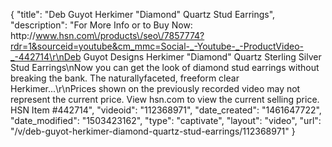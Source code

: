 {
    "title": "Deb Guyot Herkimer \"Diamond\" Quartz Stud Earrings",
    "description": "For More Info or to Buy Now: http:\/\/www.hsn.com\/products\/seo\/7857774?rdr=1&sourceid=youtube&cm_mmc=Social-_-Youtube-_-ProductVideo-_-442714\r\nDeb Guyot Designs Herkimer \"Diamond\" Quartz Sterling Silver Stud Earrings\nNow you can get the look of diamond stud earrings without breaking the bank. The naturallyfaceted, freeform clear Herkimer...\r\nPrices shown on the previously recorded video may not represent the current price.  View hsn.com to view the current selling price. HSN Item #442714",
    "videoid": "112368971",
    "date_created": "1461647722",
    "date_modified": "1503423162",
    "type": "captivate",
    "layout": "video",
    "url": "\/v\/deb-guyot-herkimer-diamond-quartz-stud-earrings\/112368971"
}